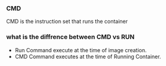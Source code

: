 ### CMD ####

CMD is the instruction set that runs the container

### what is the diffrence between CMD vs RUN ####

* Run Command execute at the time of image creation.
* CMD Command executes at the time of  Running Container.